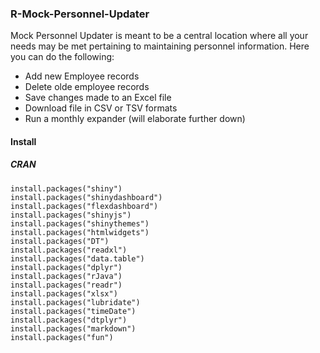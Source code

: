 ### R-Mock-Personnel-Updater
Mock Personnel Updater is meant to be a central location where all your needs may be met pertaining to maintaining personnel information.
Here you can do the following:
* Add new Employee records
* Delete olde employee records
* Save changes made to an Excel file
* Download file in CSV or TSV formats
* Run a monthly expander (will elaborate further down)

#### Install
##### CRAN
```
install.packages("shiny")
install.packages("shinydashboard")
install.packages("flexdashboard")
install.packages("shinyjs")
install.packages("shinythemes")
install.packages("htmlwidgets")
install.packages("DT")
install.packages("readxl")
install.packages("data.table")
install.packages("dplyr")
install.packages("rJava")
install.packages("readr")
install.packages("xlsx")
install.packages("lubridate")
install.packages("timeDate")
install.packages("dtplyr")
install.packages("markdown")
install.packages("fun")
```
